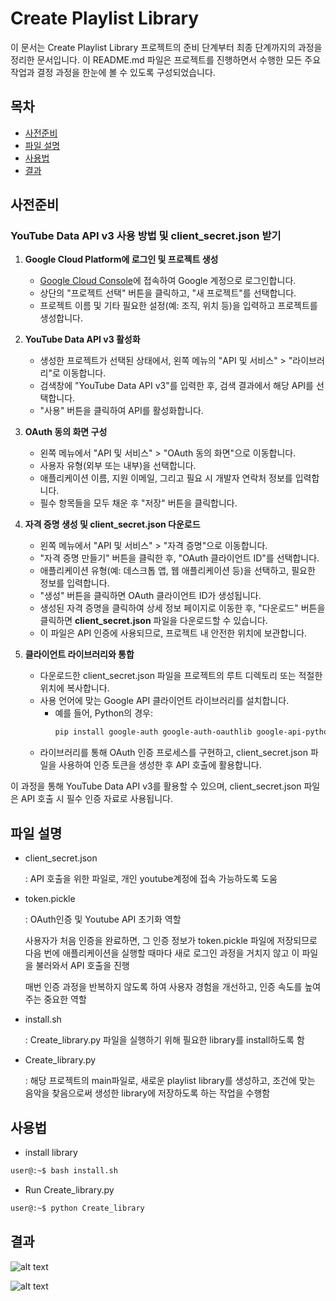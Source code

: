 # Create Playlist Library

이 문서는 Create Playlist Library 프로젝트의 준비 단계부터 최종 단계까지의 과정을 정리한 문서입니다. 이 README.md 파일은 프로젝트를 진행하면서 수행한 모든 주요 작업과 결정 과정을 한눈에 볼 수 있도록 구성되었습니다.

## 목차

- [사전준비](#사전준비)
- [파일 설명](#파일-설명)
- [사용법](#사용법)
- [결과](#결과)

## 사전준비
### YouTube Data API v3 사용 방법 및 client_secret.json 받기

1. **Google Cloud Platform에 로그인 및 프로젝트 생성**
   - [Google Cloud Console](https://console.developers.google.com/)에 접속하여 Google 계정으로 로그인합니다.
   - 상단의 "프로젝트 선택" 버튼을 클릭하고, "새 프로젝트"를 선택합니다.
   - 프로젝트 이름 및 기타 필요한 설정(예: 조직, 위치 등)을 입력하고 프로젝트를 생성합니다.

2. **YouTube Data API v3 활성화**
   - 생성한 프로젝트가 선택된 상태에서, 왼쪽 메뉴의 "API 및 서비스" > "라이브러리"로 이동합니다.
   - 검색창에 "YouTube Data API v3"를 입력한 후, 검색 결과에서 해당 API를 선택합니다.
   - "사용" 버튼을 클릭하여 API를 활성화합니다.

3. **OAuth 동의 화면 구성**
   - 왼쪽 메뉴에서 "API 및 서비스" > "OAuth 동의 화면"으로 이동합니다.
   - 사용자 유형(외부 또는 내부)을 선택합니다.
   - 애플리케이션 이름, 지원 이메일, 그리고 필요 시 개발자 연락처 정보를 입력합니다.
   - 필수 항목들을 모두 채운 후 "저장" 버튼을 클릭합니다.

4. **자격 증명 생성 및 client_secret.json 다운로드**
   - 왼쪽 메뉴에서 "API 및 서비스" > "자격 증명"으로 이동합니다.
   - "자격 증명 만들기" 버튼을 클릭한 후, "OAuth 클라이언트 ID"를 선택합니다.
   - 애플리케이션 유형(예: 데스크톱 앱, 웹 애플리케이션 등)을 선택하고, 필요한 정보를 입력합니다.
   - "생성" 버튼을 클릭하면 OAuth 클라이언트 ID가 생성됩니다.
   - 생성된 자격 증명을 클릭하여 상세 정보 페이지로 이동한 후, "다운로드" 버튼을 클릭하면 **client_secret.json** 파일을 다운로드할 수 있습니다.
   - 이 파일은 API 인증에 사용되므로, 프로젝트 내 안전한 위치에 보관합니다.

5. **클라이언트 라이브러리와 통합**
   - 다운로드한 client_secret.json 파일을 프로젝트의 루트 디렉토리 또는 적절한 위치에 복사합니다.
   - 사용 언어에 맞는 Google API 클라이언트 라이브러리를 설치합니다.
     - 예를 들어, Python의 경우:
       ```bash
       pip install google-auth google-auth-oauthlib google-api-python-client
       ```
   - 라이브러리를 통해 OAuth 인증 프로세스를 구현하고, client_secret.json 파일을 사용하여 인증 토큰을 생성한 후 API 호출에 활용합니다.

이 과정을 통해 YouTube Data API v3를 활용할 수 있으며, client_secret.json 파일은 API 호출 시 필수 인증 자료로 사용됩니다.

## 파일 설명
- client_secret.json

    : API 호출을 위한 파일로, 개인 youtube계정에 접속 가능하도록 도움

- token.pickle

    : OAuth인증 및 Youtube API 초기화 역할

    사용자가 처음 인증을 완료하면, 그 인증 정보가 token.pickle 파일에 저장되므로 다음 번에 애플리케이션을 실행할 때마다 새로 로그인 과정을 거치지 않고 이 파일을 불러와서 API 호출을 진행

    매번 인증 과정을 반복하지 않도록 하여 사용자 경험을 개선하고, 인증 속도를 높여주는 중요한 역할

- install.sh

    : Create_library.py 파일을 실행하기 위해 필요한 library를 install하도록 함

- Create_library.py

    : 해당 프로젝트의 main파일로, 새로운 playlist library를 생성하고, 조건에 맞는 음악을 찾음으로써 생성한 library에 저장하도록 하는 작업을 수행함

## 사용법

- install library
```bash
user@:~$ bash install.sh
```

- Run Create_library.py
```bash
user@:~$ python Create_library
```

## 결과
![alt text](results_image_1.png)

![alt text](results_image_2.png)